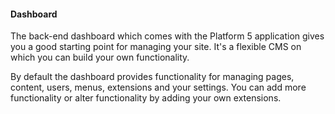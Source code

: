 #### Dashboard

The back-end dashboard which comes with the Platform 5 application gives you a good starting point for managing your site. It's a flexible CMS on which you can build your own functionality.

By default the dashboard provides functionality for managing pages, content, users, menus, extensions and your settings. You can add more functionality or alter functionality by adding your own extensions.

